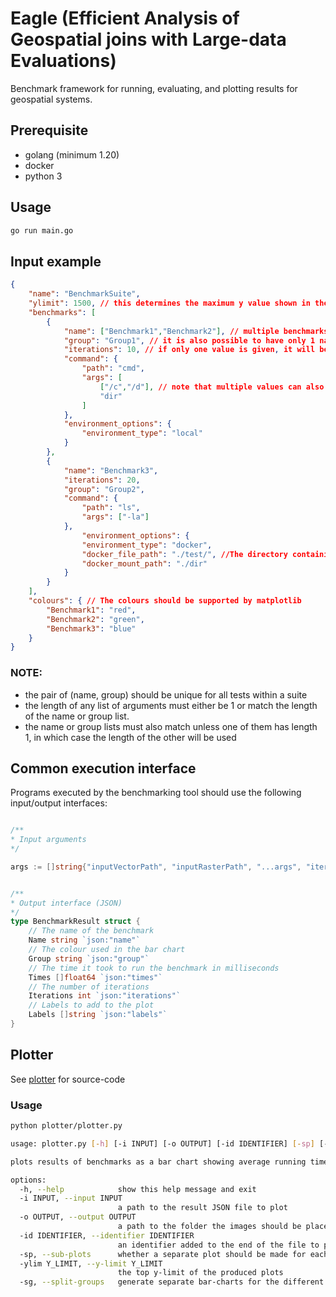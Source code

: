 # Eagle (Efficient Analysis of Geospatial joins with Large-data Evaluations)

Benchmark framework for running, evaluating, and plotting results for geospatial systems.

## Prerequisite

- golang (minimum 1.20)
- docker
- python 3

## Usage

```bash
go run main.go
```

## Input example

```json
{
    "name": "BenchmarkSuite",
    "ylimit": 1500, // this determines the maximum y value shown in the plots (may be omitted if it should be determined automatically)
    "benchmarks": [
        {
            "name": ["Benchmark1","Benchmark2"], // multiple benchmarks can be defined in one by having a list of names and lists where arguments should be different
            "group": "Group1", // it is also possible to have only 1 name but multiple groups. In the resulting plot, data in the same group will be next to eachter and data with the same name will have the same colour (defined in the outer object).
            "iterations": 10, // if only one value is given, it will be used by all benchmarks created by this (in this case, Benchmark1 and Benchmark2)
            "command": {
                "path": "cmd",
                "args": [
                    ["/c","/d"], // note that multiple values can also be specified within the args list using the same rules as described above
                    "dir"
                ]
            },
            "environment_options": {
                "environment_type": "local"
            }
        },
        {
            "name": "Benchmark3",
            "iterations": 20,
            "group": "Group2",
            "command": {
                "path": "ls",
                "args": ["-la"]
            },
                "environment_options": {
                "environment_type": "docker",
                "docker_file_path": "./test/", //The directory containing a file named Dockerfile
                "docker_mount_path": "./dir"
            }
        }
    ],
    "colours": { // The colours should be supported by matplotlib
        "Benchmark1": "red",
        "Benchmark2": "green",
        "Benchmark3": "blue"
    }
}
```

### NOTE:
- the pair of (name, group) should be unique for all tests within a suite
- the length of any list of arguments must either be 1 or match the length of the name or group list.
- the name or group lists must also match unless one of them has length 1, in which case the length of the other will be used

## Common execution interface

Programs executed by the benchmarking tool should use the following input/output interfaces:

```go

/**
* Input arguments
*/

args := []string{"inputVectorPath", "inputRasterPath", "...args", "iterations"}


/**
* Output interface (JSON)
*/
type BenchmarkResult struct {
	// The name of the benchmark
	Name string `json:"name"`
	// The colour used in the bar chart
	Group string `json:"group"`
	// The time it took to run the benchmark in milliseconds
	Times []float64 `json:"times"`
	// The number of iterations
	Iterations int `json:"iterations"`
	// Labels to add to the plot
	Labels []string `json:"labels"`
}

```

## Plotter
See [plotter](./plotter/plotter.py) for source-code
### Usage

```bash
python plotter/plotter.py
```

```bash
usage: plotter.py [-h] [-i INPUT] [-o OUTPUT] [-id IDENTIFIER] [-sp] [-ylim Y_LIMIT] [-g GROUPS] [-sg]

plots results of benchmarks as a bar chart showing average running times, as well as separate charts showing the progressing of running time of each experiment over time.

options:
  -h, --help            show this help message and exit
  -i INPUT, --input INPUT
                        a path to the result JSON file to plot
  -o OUTPUT, --output OUTPUT
                        a path to the folder the images should be placed in
  -id IDENTIFIER, --identifier IDENTIFIER
                        an identifier added to the end of the file to prevent overriding
  -sp, --sub-plots      whether a separate plot should be made for each experiment showing how the running time evolved over time
  -ylim Y_LIMIT, --y-limit Y_LIMIT
                        the top y-limit of the produced plots
  -sg, --split-groups   generate separate bar-charts for the different groups. If not given, one bar-chart will be generated containing all groups.
```